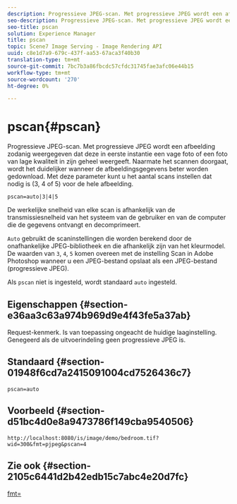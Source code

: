 ```yaml
---
description: Progressieve JPEG-scan. Met progressieve JPEG wordt een afbeelding zodanig weergegeven dat deze in eerste instantie een vage foto of een foto van lage kwaliteit in zijn geheel weergeeft. Naarmate het scannen doorgaat, wordt het duidelijker wanneer de afbeeldingsgegevens beter worden gedownload. Met deze parameter kunt u het aantal scans instellen dat nodig is (3, 4 of 5) voor de hele afbeelding.
seo-description: Progressieve JPEG-scan. Met progressieve JPEG wordt een afbeelding zodanig weergegeven dat deze in eerste instantie een vage foto of een foto van lage kwaliteit in zijn geheel weergeeft. Naarmate het scannen doorgaat, wordt het duidelijker wanneer de afbeeldingsgegevens beter worden gedownload. Met deze parameter kunt u het aantal scans instellen dat nodig is (3, 4 of 5) voor de hele afbeelding.
seo-title: pscan
solution: Experience Manager
title: pscan
topic: Scene7 Image Serving - Image Rendering API
uuid: c8e1d7a9-679c-437f-aa53-67aca3f40b30
translation-type: tm+mt
source-git-commit: 7bc7b3a86fbcdc57cfdc31745fae3afc06e44b15
workflow-type: tm+mt
source-wordcount: '270'
ht-degree: 0%

---
```



# pscan{#pscan}

Progressieve JPEG-scan. Met progressieve JPEG wordt een afbeelding zodanig weergegeven dat deze in eerste instantie een vage foto of een foto van lage kwaliteit in zijn geheel weergeeft. Naarmate het scannen doorgaat, wordt het duidelijker wanneer de afbeeldingsgegevens beter worden gedownload. Met deze parameter kunt u het aantal scans instellen dat nodig is (3, 4 of 5) voor de hele afbeelding.

`pscan=auto|3|4|5`

De werkelijke snelheid van elke scan is afhankelijk van de transmissiesnelheid van het systeem van de gebruiker en van de computer die de gegevens ontvangt en decomprimeert.

`Auto` gebruikt de scaninstellingen die worden berekend door de onafhankelijke JPEG-bibliotheek en die afhankelijk zijn van het kleurmodel. De waarden van `3`, `4`, `5` komen overeen met de instelling Scan in Adobe Photoshop wanneer u een JPEG-bestand opslaat als een JPEG-bestand (progressieve JPEG).

Als `pscan` niet is ingesteld, wordt standaard `auto` ingesteld.

## Eigenschappen {#section-e36aa3c63a974b969d9e4f43fe5a37ab}

Request-kenmerk. Is van toepassing ongeacht de huidige laaginstelling. Genegeerd als de uitvoerindeling geen progressieve JPEG is.

## Standaard {#section-01948f6cd7a2415091004cd7526436c7}

`pscan=auto`

## Voorbeeld {#section-d51bc4d0e8a9473786f149cba9540506}

`http://localhost:8080/is/image/demo/bedroom.tif?wid=300&fmt=pjpeg&pscan=4`

## Zie ook {#section-2105c6441d2b42edb15c7abc4e20d7fc}

[fmt=](../../../../../is-api/http-ref/image-serving-api-ref/c-http-protocol-reference/c-command-reference/r-is-http-fmt.md#reference-cdf10043423b45ba9fe15157fb3ae37a)
